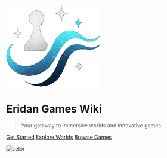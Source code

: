 ![logo](_media/eridan-logo-2-transparent.png)

# Eridan Games Wiki

> Your gateway to immersive worlds and innovative games

[Get Started](#eridan-games-wiki)
[Explore Worlds](worlds/rule-of-rika.md)
[Browse Games](games/haven-rpg.md)

<!-- background color -->
![color](#0d1117)
